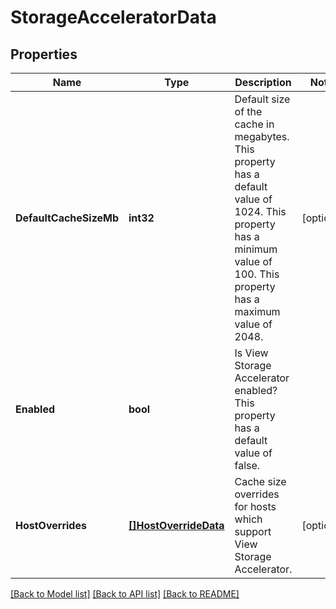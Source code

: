 # StorageAcceleratorData

## Properties

Name | Type | Description | Notes
------------ | ------------- | ------------- | -------------
**DefaultCacheSizeMb** | **int32** | Default size of the cache in megabytes. This property has a default value of 1024. This property has a minimum value of 100. This property has a maximum value of 2048.  | [optional] 
**Enabled** | **bool** | Is View Storage Accelerator enabled? This property has a default value of false. | 
**HostOverrides** | [**[]HostOverrideData**](HostOverrideData.md) | Cache size overrides for hosts which support View Storage Accelerator. | [optional] 

[[Back to Model list]](../README.md#documentation-for-models) [[Back to API list]](../README.md#documentation-for-api-endpoints) [[Back to README]](../README.md)


